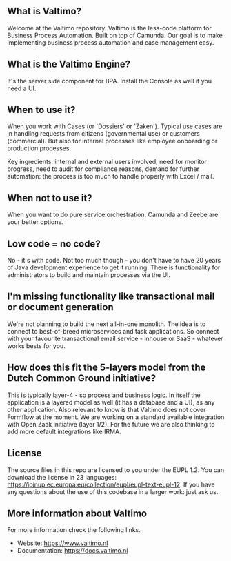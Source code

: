 
## What is Valtimo?
Welcome at the Valtimo repository. Valtimo is the less-code platform for Business Process Automation. Built on top of Camunda. Our goal is to make implementing business process automation and case management easy. 

## What is the Valtimo Engine?
It's the server side component for BPA. Install the Console as well if you need a UI.  

## When to use it? 
When you work with Cases (or 'Dossiers' or 'Zaken'). Typical use cases are in handling requests from citizens (governmental use) or customers (commercial). But also for internal processes like employee onboarding or production processes. 

Key ingredients: internal and external users involved, need for monitor progress, need to audit for compliance reasons, demand for further automation: the process is too much to handle properly with Excel / mail. 

## When not to use it? 
When you want to do pure service orchestration. Camunda and Zeebe are your better options. 

## Low code = no code?
No - it's with code. Not too much though - you don't have to have 20 years of Java development experience to get it running. There is functionality for administrators to build and maintain processes via the UI. 

## I'm missing functionality like transactional mail or document generation 
We're not planning to build the next all-in-one monolith. The idea is to connect to best-of-breed microservices and task applications. So connect with your favourite transactional email service - inhouse or SaaS - whatever works bests for you.  

## How does this fit the 5-layers model from the Dutch Common Ground initiative?
This is typically layer-4 - so process and business logic. In itself the application is a layered model as well (it has a database and a UI), as any other application. Also relevant to know is that Valtimo does not cover Formflow at the moment. We are working on a standard available integration with Open Zaak initiative (layer 1/2). For the future we are also thinking to add more default integrations like IRMA. 

## License
The source files in this repo are licensed to you under the EUPL 1.2. You can download the license in 23 languages: https://joinup.ec.europa.eu/collection/eupl/eupl-text-eupl-12. If you have any questions about the use of this codebase in a larger work: just ask us.

## More information about Valtimo
For more information check the following links.
- Website: https://www.valtimo.nl
- Documentation: https://docs.valtimo.nl


